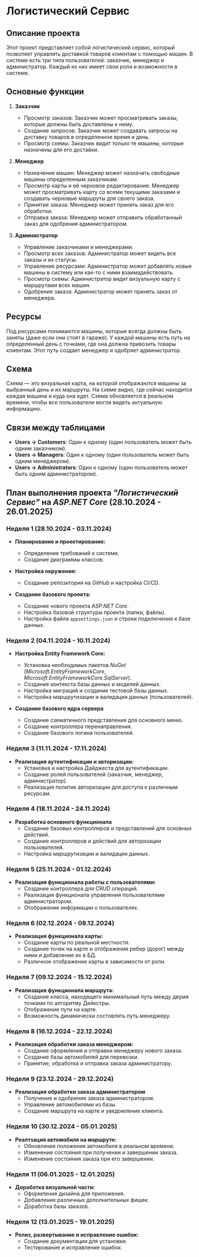 # Логистический Сервис

## Описание проекта

Этот проект представляет собой логистический сервис, который позволяет управлять доставкой товаров клиентам с помощью машин. В системе есть три типа пользователей: заказчик, менеджер и администратор. Каждый из них имеет свои роли и возможности в системе.

## Основные функции

1. **Заказчик**
   - Просмотр заказов: Заказчик может просматривать заказы, которые должны быть доставлены к нему.
   - Создание запросов: Заказчик может создавать запросы на доставку товаров в определенное время и день.
   - Просмотр схемы: Заказчик видит только те машины, которые назначены для его доставки.

2. **Менеджер**
   - Назначение машин: Менеджер может назначать свободные машины определенным заказчикам.
   - Просмотр карты и её черновое редактирование: Менеджер может просматривать карту со всеми текущими заказами и создавать черновые маршруты для своего заказа.
   - Принятие заказа: Менеджер может принять заказ для его обработки.
   - Отправка заказа: Менеджер может отправить обработанный заказ для одобрения администратором.

3. **Администратор**
   - Управление заказчиками и менеджерами.
   - Просмотр всех заказов: Администратор может видеть все заказы и их статусы.
   - Управление ресурсами: Администратор может добавлять новые машины в систему или как-то с ними взаимадействовать.
   - Просмотр схемы: Администратор видит визуальную карту с маршрутами всех машин.
   - Одобрение заказа: Администратор может принять заказ от менеджера.

## Ресурсы

Под ресурсами понимаются машины, которые всегда должны быть заняты (даже если они стоят в гараже). У каждой машины есть путь на определенный день с точками, где она должна привозить товары клиентам. Этот путь создает менеджер и одобряет администратор.

## Схема

Схема — это визуальная карта, на которой отображаются машины за выбранный день и их маршруты. На схеме видно, где сейчас находится каждая машина и куда она едет. Схема обновляется в реальном времени, чтобы все пользователи могли видеть актуальную информацию.

## Связи между таблицами

- **Users -> Customers**: Один к одному (один пользователь может быть одним заказчиком).
- **Users -> Managers**: Один к одному (один пользователь может быть одним менеджером).
- **Users -> Administrators**: Один к одному (один пользователь может быть одним администратором).

## План выполнения проекта *"Логистический Сервис"* на *ASP.NET Core* (28.10.2024 - 26.01.2025)

### Неделя 1 (28.10.2024 - 03.11.2024)
+ **Планирование и проектирование:**
  + Определение требований к системе.
  + Создание диаграммы классов.

+ **Настройка окружения:**
  + Создание репозитория на *GitHub* и настройка CI/CD.

+ **Создание базового проекта:**
  + Создание нового проекта *ASP.NET Core*.
  + Настройка базовой структуры проекта (папки, файлы).
  + Настройка файла `appsettings.json` и строки подключения к базе данных.

### Неделя 2 (04.11.2024 - 10.11.2024)
+ **Настройка Entity Framework Core:**
  + Установка необходимых пакетов *NuGet* (*Microsoft.EntityFrameworkCore*, *Microsoft.EntityFrameworkCore.SqlServer*).
  + Создание контекста базы данных и моделей данных.
  + Настройка миграций и создание тестовой базы данных.
  + Настройка маршрутизации и валидации данных (пользователей).

+ **Создание базового ядра сервера**
  + Создание схематичного представления для основного меню.
  + Создание контроллера перенаправления.
  + Создание базового логина пользователей.

### Неделя 3 (11.11.2024 - 17.11.2024)
+ **Реализация аутентификации и авторизации:**
  + Установка и настройка Дайджеста для аутентификации.
  + Создание ролей пользователей (заказчик, менеджер, администратор).
  + Реализация политик авторизации для доступа к различным ресурсам.

### Неделя 4 (18.11.2024 - 24.11.2024)
+ **Разработка основного функционала**
  + Создание базовых контроллеров и представлений для основных действий.
  + Создание контроллеров и действий для авторизации пользователей.
  + Настройка маршрутизации и валидации данных.

### Неделя 5 (25.11.2024 - 01.12.2024)
+ **Реализация функционала работы с пользователями:**
  + Создание контроллера для CRUD операций.
  + Реализация функционала управления пользователями администратором.
  + Отображение информации о пользователях.

### Неделя 6 (02.12.2024 - 08.12.2024)
+ **Реализация функционала карты:**
  + Создание карты по реальной местности.
  + Создание точек на карте и отображения ребер (дорог) между ними и добавление их в БД.
  + Различное отображение карты в зависимости от роли.

### Неделя 7 (09.12.2024 - 15.12.2024)
+ **Реализация функционала маршрута:**
  + Создание класса, находящего минимальный путь между двумя точками по алгоритму Дейкстры.
  + Отображение пути на карте.
  + Возможность динамически состовлять путь менеджеру.

### Неделя 8 (16.12.2024 - 22.12.2024)
+ **Реализация обработки заказа менеджером:**
  + Создание оформления и отправки менеджеру нового заказа.
  + Создание базы автомобилей для перевозки.
  + Принятие, обработка и отправка заказа администратору.

### Неделя 9 (23.12.2024 - 29.12.2024)
+ **Реализация обработки заказа администратором**
  + Получение и одобрение заказа администратором.
  + Управление автомобилями из базы.
  + Создание маршрута на карте и уведомление клиента.

### Неделя 10 (30.12.2024 - 05.01.2025)
+ **Реалтзация автомобиля на маршруте:**
  + Обновление положения автомобиля в реальном времени.
  + Изменение состояния при получении и завершении заказа.
  + Изменение состояния заказа при его завершении.

### Неделя 11 (06.01.2025 - 12.01.2025)
+ **Доработка визуальной части:**
  + Оформление дизайна для приложения.
  + Добавление различных дополнительных фишек.
  + Доработка базы заказов.

### Неделя 12 (13.01.2025 - 19.01.2025)
+ **Релиз, развертывание и исправление ошибок:**
  + Создание документации для установки.
  + Тестирование и исправление ошибок.

